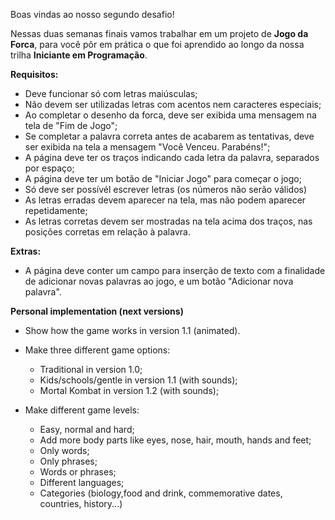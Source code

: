 Boas vindas ao nosso segundo desafio!

Nessas duas semanas finais vamos trabalhar em um projeto de **Jogo da Forca**, para você pôr em prática o que foi aprendido ao longo da nossa trilha **Iniciante em Programação**.

**Requisitos:**

- Deve funcionar só com letras maiúsculas;
- Não devem ser utilizadas letras com acentos nem caracteres especiais;
- Ao completar o desenho da forca, deve ser exibida uma mensagem na tela de "Fim de Jogo";
- Se completar a palavra correta antes de acabarem as tentativas, deve ser exibida na tela a mensagem "Você Venceu. Parabéns!";
- A página deve ter os traços indicando cada letra da palavra, separados por espaço;
- A página deve ter um botão de "Iniciar Jogo" para começar o jogo;
- Só deve ser possívél escrever letras (os números não serão válidos)
- As letras erradas devem aparecer na tela, mas não podem aparecer repetidamente;
- As letras corretas devem ser mostradas na tela acima dos traços, nas posições corretas em relação à palavra.

**Extras:**

- A página deve conter um campo para inserção de texto com a finalidade de adicionar novas palavras ao jogo, e um botão "Adicionar nova palavra".

**Personal implementation (next versions)**

- Show how the game works in version 1.1 (animated).

- Make three different game options:

  - Traditional in version 1.0;
  - Kids/schools/gentle in version 1.1 (with sounds);
  - Mortal Kombat in version 1.2 (with sounds);

- Make different game levels:
  - Easy, normal and hard;
  - Add more body parts like eyes, nose, hair, mouth, hands and feet;
  - Only words;
  - Only phrases;
  - Words or phrases;
  - Different languages;
  - Categories (biology,food and drink, commemorative dates, countries, history...)

